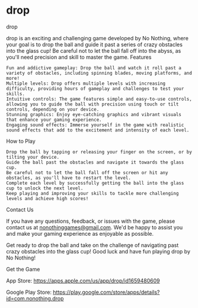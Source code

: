 # drop
drop

drop is an exciting and challenging game developed by No Nothing, where your goal is to drop the ball and guide it past a series of crazy obstacles into the glass cup! Be careful not to let the ball fall off into the abyss, as you'll need precision and skill to master the game.
Features

    Fun and addictive gameplay: Drop the ball and watch it roll past a variety of obstacles, including spinning blades, moving platforms, and more!
    Multiple levels: Drop offers multiple levels with increasing difficulty, providing hours of gameplay and challenges to test your skills.
    Intuitive controls: The game features simple and easy-to-use controls, allowing you to guide the ball with precision using touch or tilt controls, depending on your device.
    Stunning graphics: Enjoy eye-catching graphics and vibrant visuals that enhance your gaming experience.
    Engaging sound effects: Immerse yourself in the game with realistic sound effects that add to the excitement and intensity of each level.

How to Play

    Drop the ball by tapping or releasing your finger on the screen, or by tilting your device.
    Guide the ball past the obstacles and navigate it towards the glass cup.
    Be careful not to let the ball fall off the screen or hit any obstacles, as you'll have to restart the level.
    Complete each level by successfully getting the ball into the glass cup to unlock the next level.
    Keep playing and improving your skills to tackle more challenging levels and achieve high scores!

Contact Us

If you have any questions, feedback, or issues with the game, please contact us at nonothinggames@gmail.com. We'd be happy to assist you and make your gaming experience as enjoyable as possible.

Get ready to drop the ball and take on the challenge of navigating past crazy obstacles into the glass cup! Good luck and have fun playing drop by No Nothing!

Get the Game

App Store: https://apps.apple.com/us/app/drop/id1659480609

Google Play Store: https://play.google.com/store/apps/details?id=com.nonothing.drop

